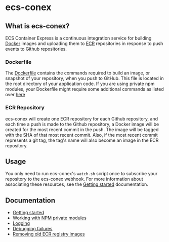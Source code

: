 # ecs-conex

## What is ecs-conex?

ECS Container Express is a continuous integration service for building [Docker](https://www.docker.com/) images and uploading them to [ECR](https://aws.amazon.com/ecr/) repositories in response to push events to Github repositories.

### Dockerfile

The [Dockerfile](https://docs.docker.com/engine/reference/builder/) contains the commands required to build an image, or snapshot of your repository, when you push to GitHub. This file is located in the root directory of your application code. If you are using private npm modules, your Dockerfile might require some additional commands as listed over [here](https://github.com/mapbox/ecs-conex/blob/master/docs/npm.md)

### ECR Repository

ecs-conex will create one ECR repository for each Github repository, and each time a push is made to the Github repository, a Docker image will be created for the most recent commit in the push. The image will be tagged with the SHA of that most recent commit. Also, if the most recent commit represents a git tag, the tag's name will also become an image in the ECR repository.

## Usage

You only need to run ecs-conex's `watch.sh` script once to subscribe your repository to the ecs-conex webhook. For more information about associating these resources, see the [Getting started](./docs/getting-started.md) documentation.

## Documentation

- [Getting started](./docs/getting-started.md)
- [Working with NPM private modules](./docs/npm.md)
- [Logging](./docs/logging.md)
- [Debugging failures](./docs/debugging-failures.md)
- [Removing old ECR registry images](./docs/removing-images.md)
